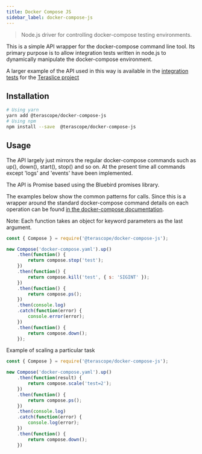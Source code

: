 ```yaml
---
title: Docker Compose JS
sidebar_label: docker-compose-js
---
```


> Node.js driver for controlling docker-compose testing environments.

This is a simple API wrapper for the docker-compose command line tool. Its primary purpose is to allow integration tests written in node.js to dynamically manipulate the docker-compose environment.

A larger example of the API used in this way is available in the [integration tests](https://github.com/terascope/teraslice-integration-tests) for the [Teraslice project](https://github.com/terascope/teraslice)

## Installation

```bash
# Using yarn
yarn add @terascope/docker-compose-js
# Using npm
npm install --save  @terascope/docker-compose-js
```

## Usage

The API largely just mirrors the regular docker-compose commands such as up(), down(), start(), stop() and so on. At the present time all commands except 'logs' and 'events' have been implemented.

The API is Promise based using the Bluebird promises library.

The examples below show the common patterns for calls. Since this is a wrapper around the standard docker-compose command details on each operation can be found [in the docker-compose documentation](https://docs.docker.com/compose/reference/).

Note: Each function takes an object for keyword parameters as the last argument.

```js
const { Compose } = require('@terascope/docker-compose-js');

new Compose('docker-compose.yaml').up()
    .then(function() {
        return compose.stop('test');
    })
    .then(function() {
        return compose.kill('test', { s: 'SIGINT' });
    })
    .then(function() {
        return compose.ps();
    })
    .then(console.log)
    .catch(function(error) {
        console.error(error);
    })
    .then(function() {
        return compose.down();
    });
```

Example of scaling a particular task

```js
const { Compose } = require('@terascope/docker-compose-js');

new Compose('docker-compose.yaml').up()
    .then(function(result) {
        return compose.scale('test=2');
    })
    .then(function() {
        return compose.ps();
    })
    .then(console.log)
    .catch(function(error) {
        console.log(error);
    })
    .then(function() {
        return compose.down();
    })
```
